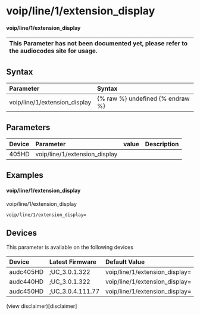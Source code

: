 ﻿---
description: voip/line/1/extension_display
search: false
---

# voip/line/1/extension_display

#### voip/line/1/extension_display


| This Parameter has not been documented yet, please refer to the audiocodes site for usage.  |
| :--- |

## Syntax
| Parameter | Syntax |
| :--- | :--- |
|voip/line/1/extension_display | {% raw %} undefined {% endraw %} |

## Parameters
|Device|Parameter|value|Description|
|:---|:---|:---|:---|
| 405HD | voip/line/1/extension_display |  |  |

## Examples
#### voip/line/1/extension_display

voip/line/1/extension_display

```
voip/line/1/extension_display=
```

## Devices
This parameter is available on the following devices

| Device | Latest Firmware | Default Value |
|:---|:---|:---|
| audc405HD | ;UC_3.0.1.322 | voip/line/1/extension_display= 
| audc440HD | ;UC_3.0.1.322 | voip/line/1/extension_display= 
| audc450HD | ;UC_3.0.4.111.77 | voip/line/1/extension_display= 

(view disclaimer)[disclaimer]
